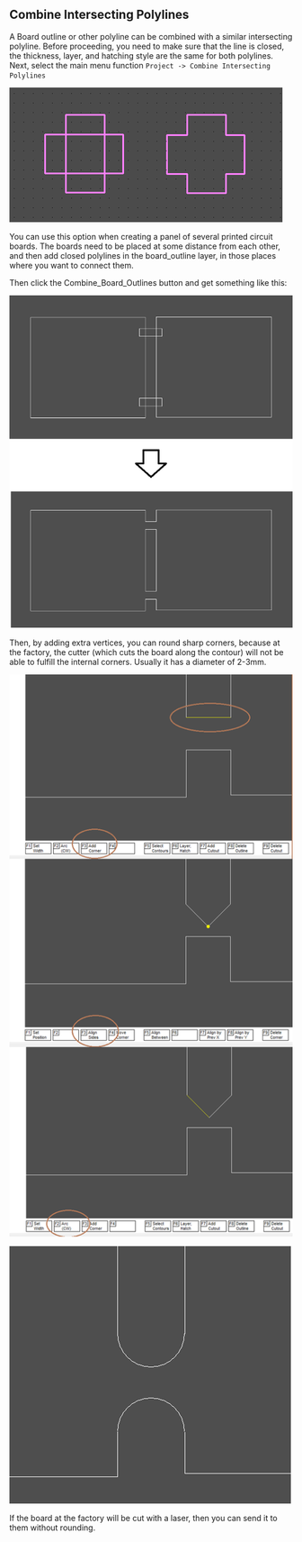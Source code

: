 ## Combine Intersecting Polylines

A Board outline or other polyline can be combined with a similar intersecting polyline. Before proceeding, you need to make sure that the line is closed, the thickness, layer, and hatching style are the same for both polylines. Next, select the main menu function `Project -> Combine Intersecting Polylines`

![Combine Intersecting Polylines](pictures/comb_poly.png)

You can use this option when creating a panel of several printed circuit boards. The boards need to be placed at some distance from each other, and then add closed polylines in the board_outline layer, in those places where you want to connect them.

Then click the Combine_Board_Outlines button and get something like this:

![Combine Intersecting Polylines](pictures/bo_1.png)

Then, by adding extra vertices, you can round sharp corners, because at the factory, the cutter (which cuts the board along the contour) will not be able to fulfill the internal corners. Usually it has a diameter of 2-3mm.

![Combine Intersecting Polylines](pictures/bo_2.png)

![Combine Intersecting Polylines](pictures/bo_3.png)

If the board at the factory will be cut with a laser, then you can send it to them without rounding.
